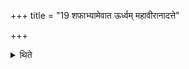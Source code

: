 +++
title = "19 शफाभ्यामेवात ऊर्ध्वम् महावीरानादत्ते"

+++

<details><summary>थिते</summary>

19. Hereafter he holds the Mahāvīras only by means of the pair of tongs.   
</details>
